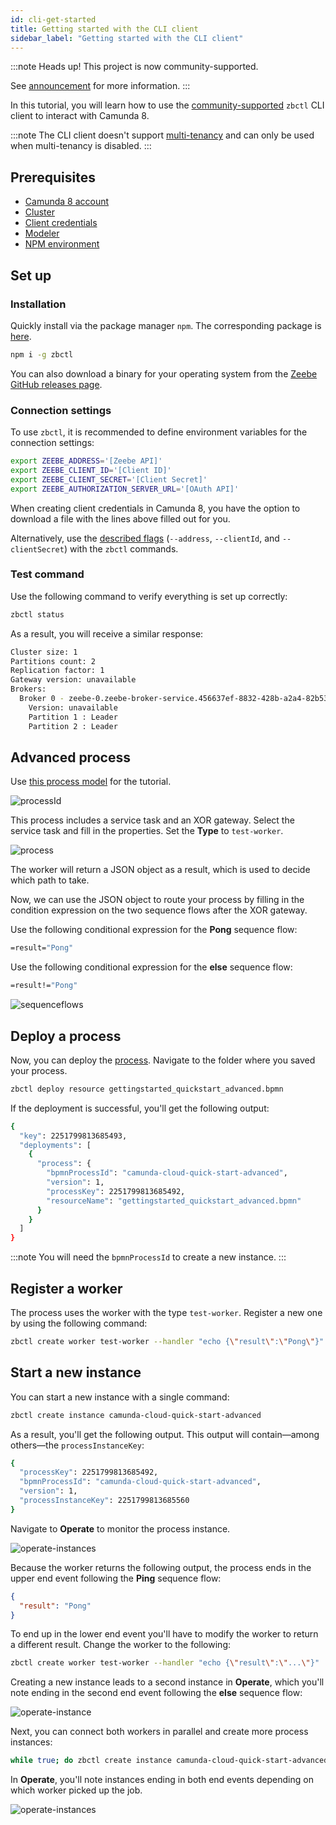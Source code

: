 ```yaml
---
id: cli-get-started
title: Getting started with the CLI client
sidebar_label: "Getting started with the CLI client"
---
```


:::note Heads up!
This project is now community-supported.

See [announcement](reference/announcements.md#deprecation-zeebe-go-client--cli-client-zbctl) for more information.
:::

In this tutorial, you will learn how to use the [community-supported](https://github.com/camunda-community-hub) `zbctl` CLI client to interact with Camunda 8.

:::note
The CLI client doesn't support [multi-tenancy](/self-managed/concepts/multi-tenancy.md) and can only be used when multi-tenancy is disabled.
:::

## Prerequisites

- [Camunda 8 account](/guides/create-account.md)
- [Cluster](/guides/create-cluster.md)
- [Client credentials](/guides/setup-client-connection-credentials.md)
- [Modeler](/guides/model-your-first-process.md)
- [NPM environment](https://www.npmjs.com/)

## Set up

### Installation

Quickly install via the package manager `npm`. The corresponding package is [here](https://www.npmjs.com/package/zbctl).

```bash
npm i -g zbctl
```

You can also download a binary for your operating system from the [Zeebe GitHub releases page](https://github.com/camunda/camunda/releases).

### Connection settings

To use `zbctl`, it is recommended to define environment variables for the connection settings:

```bash
export ZEEBE_ADDRESS='[Zeebe API]'
export ZEEBE_CLIENT_ID='[Client ID]'
export ZEEBE_CLIENT_SECRET='[Client Secret]'
export ZEEBE_AUTHORIZATION_SERVER_URL='[OAuth API]'
```

When creating client credentials in Camunda 8, you have the option to download a file with the lines above filled out for you.

Alternatively, use the [described flags](https://www.npmjs.com/package/zbctl#usage) (`--address`, `--clientId`, and `--clientSecret`) with the `zbctl` commands.

### Test command

Use the following command to verify everything is set up correctly:

```bash
zbctl status
```

As a result, you will receive a similar response:

```bash
Cluster size: 1
Partitions count: 2
Replication factor: 1
Gateway version: unavailable
Brokers:
  Broker 0 - zeebe-0.zeebe-broker-service.456637ef-8832-428b-a2a4-82b531b25635-zeebe.svc.cluster.local:26501
    Version: unavailable
    Partition 1 : Leader
    Partition 2 : Leader
```

## Advanced process

Use [this process model](/bpmn/apis-tools/gettingstarted_quickstart_advanced.bpmn) for the tutorial.

![processId](./assets/zeebe-modeler-advanced-process-id.png)

This process includes a service task and an XOR gateway. Select the service task and fill in the properties. Set the **Type** to `test-worker`.

![process](./assets/zeebe-modeler-advanced.png)

The worker will return a JSON object as a result, which is used to decide which path to take.

Now, we can use the JSON object to route your process by filling in the condition expression on the two sequence flows after the XOR gateway.

Use the following conditional expression for the **Pong** sequence flow:

```bash
=result="Pong"
```

Use the following conditional expression for the **else** sequence flow:

```bash
=result!="Pong"
```

![sequenceflows](./assets/zeebe-modeler-advanced-sequence-flows.png)

## Deploy a process

Now, you can deploy the [process](/bpmn/apis-tools/gettingstarted_quickstart_advanced.bpmn). Navigate to the folder where you saved your process.

```bash
zbctl deploy resource gettingstarted_quickstart_advanced.bpmn
```

If the deployment is successful, you'll get the following output:

```bash
{
  "key": 2251799813685493,
  "deployments": [
    {
      "process": {
        "bpmnProcessId": "camunda-cloud-quick-start-advanced",
        "version": 1,
        "processKey": 2251799813685492,
        "resourceName": "gettingstarted_quickstart_advanced.bpmn"
      }
    }
  ]
}
```

:::note
You will need the `bpmnProcessId` to create a new instance.
:::

## Register a worker

The process uses the worker with the type `test-worker`. Register a new one by using the following command:

```bash
zbctl create worker test-worker --handler "echo {\"result\":\"Pong\"}"
```

## Start a new instance

You can start a new instance with a single command:

```bash
zbctl create instance camunda-cloud-quick-start-advanced
```

As a result, you'll get the following output. This output will contain—among others—the `processInstanceKey`:

```bash
{
  "processKey": 2251799813685492,
  "bpmnProcessId": "camunda-cloud-quick-start-advanced",
  "version": 1,
  "processInstanceKey": 2251799813685560
}
```

Navigate to **Operate** to monitor the process instance.

![operate-instances](assets/operate-advanced-instances-pong.png)

Because the worker returns the following output, the process ends in the upper end event following the **Ping** sequence flow:

```json
{
  "result": "Pong"
}
```

To end up in the lower end event you'll have to modify the worker to return a different result.
Change the worker to the following:

```bash
zbctl create worker test-worker --handler "echo {\"result\":\"...\"}"
```

Creating a new instance leads to a second instance in **Operate**, which you'll note ending in the second end event following the **else** sequence flow:

![operate-instance](assets/operate-advanced-instances-other.png)

Next, you can connect both workers in parallel and create more process instances:

```bash
while true; do zbctl create instance camunda-cloud-quick-start-advanced; sleep 1; done
```

In **Operate**, you'll note instances ending in both end events depending on which worker picked up the job.

![operate-instances](assets/operate-advanced-instances.png)
